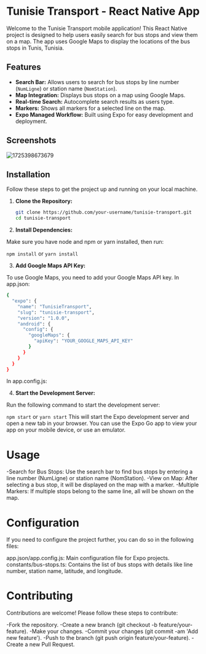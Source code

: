 # Tunisie Transport - React Native App

Welcome to the Tunisie Transport mobile application! This React Native project is designed to help users easily search for bus stops and view them on a map. The app uses Google Maps to display the locations of the bus stops in Tunis, Tunisia.


## Features

- **Search Bar:** Allows users to search for bus stops by line number (`NumLigne`) or station name (`NomStation`).
- **Map Integration:** Displays bus stops on a map using Google Maps.
- **Real-time Search:** Autocomplete search results as users type.
- **Markers:** Shows all markers for a selected line on the map.
- **Expo Managed Workflow:** Built using Expo for easy development and deployment.

## Screenshots
![1725398673679](https://github.com/user-attachments/assets/698dc0ed-fa4a-4a61-a8ca-1268186273b5)


## Installation

Follow these steps to get the project up and running on your local machine.

1. **Clone the Repository:**

   ```bash
   git clone https://github.com/your-username/tunisie-transport.git
   cd tunisie-transport
2. **Install Dependencies:**

Make sure you have node and npm or yarn installed, then run:

``npm install``
or
``yarn install``

3. **Add Google Maps API Key:**

To use Google Maps, you need to add your Google Maps API key. In app.json:

```bash
{
  "expo": {
    "name": "TunisieTransport",
    "slug": "tunisie-transport",
    "version": "1.0.0",
    "android": {
      "config": {
        "googleMaps": {
          "apiKey": "YOUR_GOOGLE_MAPS_API_KEY"
        }
      }
    }
  }
}
```
In app.config.js:

4. **Start the Development Server:**

Run the following command to start the development server:

``npm start``
or
``yarn start``
This will start the Expo development server and open a new tab in your browser. You can use the Expo Go app to view your app on your mobile device, or use an emulator.

# Usage

-Search for Bus Stops: Use the search bar to find bus stops by entering a line number (NumLigne) or station name (NomStation).
-View on Map: After selecting a bus stop, it will be displayed on the map with a marker.
-Multiple Markers: If multiple stops belong to the same line, all will be shown on the map.

# Configuration

If you need to configure the project further, you can do so in the following files:

app.json/app.config.js: Main configuration file for Expo projects.
constants/bus-stops.ts: Contains the list of bus stops with details like line number, station name, latitude, and longitude.

# Contributing

Contributions are welcome! Please follow these steps to contribute:

-Fork the repository.
-Create a new branch (git checkout -b feature/your-feature).
-Make your changes.
-Commit your changes (git commit -am 'Add new feature').
-Push to the branch (git push origin feature/your-feature).
-Create a new Pull Request.
